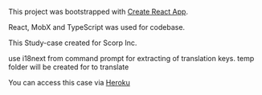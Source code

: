 This project was bootstrapped with [Create React App](https://github.com/facebook/create-react-app).

React, MobX and TypeScript was used for codebase.

This Study-case created for Scorp Inc.

use i18next from command prompt for extracting of translation keys. 
temp folder will be created for to translate

You can access this case via [Heroku](https://bb-scorp-case.herokuapp.com)